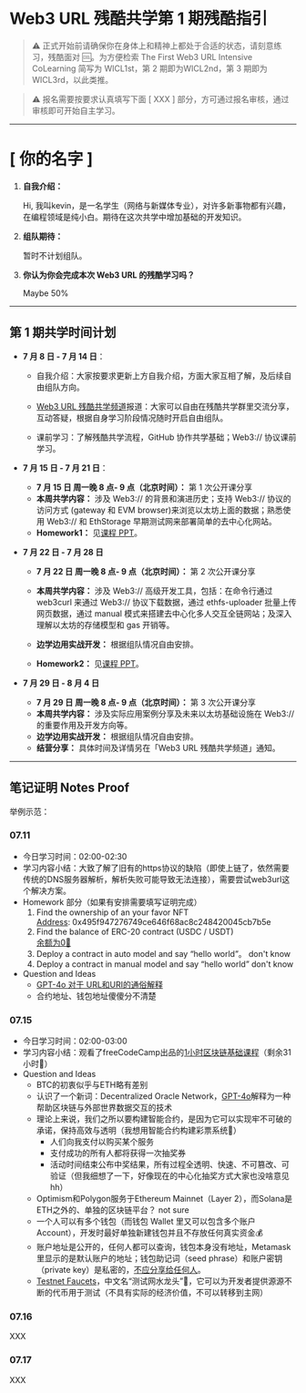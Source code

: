 # Web3 URL 残酷共学第 1 期残酷指引

> ⚠️ 正式开始前请确保你在身体上和精神上都处于合适的状态，请刻意练习，残酷面对 🆒。为方便检索 The First Web3 URL Intensive CoLearning 简写为 WICL1st，第 2 期即为WICL2nd，第 3 期即为 WICL3rd，以此类推。

> ⚠️ 报名需要按要求认真填写下面 [ XXX ] 部分，方可通过报名审核，通过审核即可开始自主学习。

---

# [ 你的名字 ]

1. **自我介绍：**

   Hi, 我叫kevin，是一名学生（网络与新媒体专业），对许多新事物都有兴趣，在编程领域是纯小白。期待在这次共学中增加基础的开发知识。 

2. **组队期待：**

   暂时不计划组队。 

3. **你认为你会完成本次 Web3 URL 的残酷学习吗？**

   Maybe 50% 

---

## 第 1 期共学时间计划

- **7 月 8 日 - 7 月 14 日**：

  - 自我介绍：大家按要求更新上方自我介绍，方面大家互相了解，及后续自由组队方向。

  -  [Web3 URL 残酷共学频道](https://t.me/LXDAO/8748)报道：大家可以自由在残酷共学群里交流分享，互动答疑，根据自身学习阶段情况随时开启自由组队。

  - 课前学习：了解残酷共学流程，GitHub 协作共学基础；Web3:// 协议课前学习。

- **7 月 15 日 - 7 月 21 日**：

  - **7 月 15 日 周一晚 8 点- 9 点（北京时间）：** 第 1 次公开课分享
  - **本周共学内容：** 涉及 Web3://  的背景和演进历史；支持 Web3://  协议的访问方式 (gateway 和 EVM browser)来浏览以太坊上面的数据；熟悉使用 Web3://  和 EthStorage 早期测试网来部署简单的去中心化网站。
  - **Homework1：** 见[课程 PPT](https://docs.google.com/presentation/d/1egJUKJrjC9wjkmOF9sLBkTSwHpd6hl8FXkWehPW7kFk/edit#slide=id.g1754f50a55c_0_11)。

- **7 月 22 日 - 7 月 28 日**
  - **7 月 22 日 周一晚 8 点- 9 点（北京时间）：** 第 2 次公开课分享

  - **本周共学内容：** 涉及 Web3://  高级开发工具，包括：在命令行通过 web3curl 来通过 Web3://  协议下载数据，通过 ethfs-uploader 批量上传网页数据，通过 manual 模式来搭建去中心化多人交互全链网站；及深入理解以太坊的存储模型和 gas 开销等。
  - **边学边用实战开发：** 根据组队情况自由安排。
  - **Homework2：** 见[课程 PPT](https://docs.google.com/presentation/d/1egJUKJrjC9wjkmOF9sLBkTSwHpd6hl8FXkWehPW7kFk/edit#slide=id.g1754f50a55c_0_11)。

- **7 月 29 日 - 8 月 4 日**
  - **7 月 29 日 周一晚 8 点- 9 点（北京时间）：** 第 3 次公开课分享
  - **本周共学内容：** 涉及实际应用案例分享及未来以太坊基础设施在 Web3://  的重要作用及开发方向等。
  - **边学边用实战开发：** 根据组队情况自由安排。
  - **结营分享：** 具体时间及详情另在「Web3 URL 残酷共学频道」通知。

---

## 笔记证明 Notes Proof
<!-- Content_START --> 


举例示范：
### 07.11
- 今日学习时间：02:00-02:30
- 学习内容小结：大致了解了旧有的https协议的缺陷（即使上链了，依然需要传统的DNS服务器解析，解析失败可能导致无法连接），需要尝试web3url这个解决方案。
- Homework 部分（如果有安排需要填写证明完成）
  1. Find the ownership of an your favor NFT  
     [Address](https://www.okx.com/zh-hans/web3/marketplace/nft/asset/eth/0x495f947276749ce646f68ac8c248420045cb7b5e/66715350905427708617977118345690940547009007228083230062133529391249007575050): 0x495f947276749ce646f68ac8c248420045cb7b5e
  3. Find the balance of ERC-20 contract (USDC / USDT)  
     [余额为0🤣](https://etherscan.io/address/0x0d96bda6c20fc9b29f3e9289f09a58465ec52946)
  5. Deploy a contract in auto model and say “hello world”。
     don't know
  7. Deploy a contract in manual model and say “hello world”
     don't know
- Question and Ideas
   - [GPT-4o 对于 URL和URI的通俗解释](https://chatgpt.com/share/57a16d97-3ac3-4798-a10d-cc58eebb12d2)
   - 合约地址、钱包地址傻傻分不清楚

### 07.15
- 今日学习时间：02:00-03:00
- 学习内容小结：观看了freeCodeCamp出品的[1小时区块链基础课程](https://www.youtube.com/watch?v=gyMwXuJrbJQ)（剩余31小时🫡）
- Question and Ideas
   - BTC的初衷似乎与ETH略有差别
   - 认识了一个新词：Decentralized Oracle Network，[GPT-4o](https://chatgpt.com/share/cc16bea3-04a3-4fec-a86d-2ac9f12c6f16)解释为一种帮助区块链与外部世界数据交互的技术
   - 理论上来说，我们之所以要构建智能合约，是因为它可以实现牢不可破的承诺，保持高效与透明（我想用智能合约构建彩票系统🤣）
      - 人们向我支付以购买某个服务
      - 支付成功的所有人都将获得一次抽奖券
      - 活动时间结束公布中奖结果，所有过程全透明、快速、不可篡改、可验证（但我细想了一下，好像现在的中心化抽奖方式大家也没啥意见hh）
   - Optimism和Polygon服务于Ethereum Mainnet（Layer 2），而Solana是ETH之外的、单独的区块链平台？ not sure
   - 一个人可以有多个钱包（而钱包 Wallet 里又可以包含多个账户 Account），开发时最好单独新建钱包并且不存放任何真实资金💰
   - 账户地址是公开的，任何人都可以查询，钱包本身没有地址，Metamask里显示的是默认账户的地址；钱包助记词（seed phrase）和账户密钥（private key）是私密的，[不应分享给任何人](https://support.metamask.io/zh-cn/getting-started/user-guide-secret-recovery-phrase-password-and-private-keys/)。
   - [Testnet Faucets](https://faucets.chain.link)，中文名“测试网水龙头”🚰，它可以为开发者提供源源不断的代币用于测试（不具有实际的经济价值，不可以转移到主网）

### 07.16

XXX

### 07.17

XXX
<!-- Content_END -->
